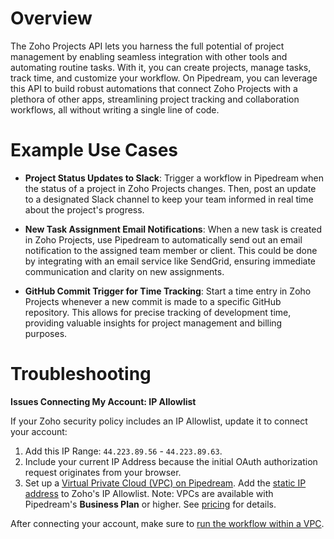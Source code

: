# Overview

The Zoho Projects API lets you harness the full potential of project management by enabling seamless integration with other tools and automating routine tasks. With it, you can create projects, manage tasks, track time, and customize your workflow. On Pipedream, you can leverage this API to build robust automations that connect Zoho Projects with a plethora of other apps, streamlining project tracking and collaboration workflows, all without writing a single line of code.

# Example Use Cases

- **Project Status Updates to Slack**: Trigger a workflow in Pipedream when the status of a project in Zoho Projects changes. Then, post an update to a designated Slack channel to keep your team informed in real time about the project's progress.

- **New Task Assignment Email Notifications**: When a new task is created in Zoho Projects, use Pipedream to automatically send out an email notification to the assigned team member or client. This could be done by integrating with an email service like SendGrid, ensuring immediate communication and clarity on new assignments.

- **GitHub Commit Trigger for Time Tracking**: Start a time entry in Zoho Projects whenever a new commit is made to a specific GitHub repository. This allows for precise tracking of development time, providing valuable insights for project management and billing purposes.

# Troubleshooting

**Issues Connecting My Account: IP Allowlist**

If your Zoho security policy includes an IP Allowlist, update it to connect your account:

1. Add this IP Range: `44.223.89.56` - `44.223.89.63`.
2. Include your current IP Address because the initial OAuth authorization request originates from your browser.
3. Set up a [Virtual Private Cloud (VPC) on Pipedream](https://pipedream.com/docs/workflows/vpc#create-a-new-vpc). Add the [static IP address](https://pipedream.com/docs/workflows/vpc#find-the-static-outbound-ip-address-for-a-vpc) to Zoho's IP Allowlist. Note: VPCs are available with Pipedream's **Business Plan** or higher. See [pricing](https://pipedream.com/pricing) for details.

After connecting your account, make sure to [run the workflow within a VPC](https://pipedream.com/docs/workflows/vpc#run-workflows-within-a-vpc).